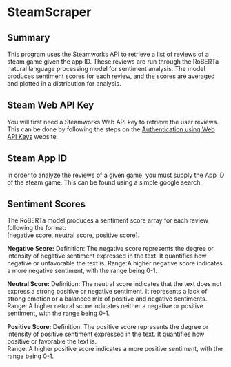 # SteamScraper
## Summary
This program uses the Steamworks API to retrieve a list of reviews of a steam game given the app ID. These reviews are run through the RoBERTa natural language processing model
for sentiment analysis. The model produces sentiment scores for each review, and the scores are averaged and plotted in a distribution for analysis. 

## Steam Web API Key
You will first need a Steamworks Web API key to retrieve the user reviews. This can be done by following the steps on the [Authentication using Web API Keys](https://partner.steamgames.com/doc/webapi_overview/auth) website.

## Steam App ID
In order to analyze the reviews of a given game, you must supply the App ID of the steam game. This can be found using a simple google search.

## Sentiment Scores
The RoBERTa model produces a sentiment score array for each review following the format:  
\[negative score, neutral score, positive score\].  

**Negative Score:**
Definition: The negative score represents the degree or intensity of negative sentiment expressed in the text. It quantifies how negative or unfavorable the text is.
Range:A higher negative score indicates a more negative sentiment, with the range being 0-1.  

**Neutral Score:**
Definition: The neutral score indicates that the text does not express a strong positive or negative sentiment. It represents a lack of strong emotion or a balanced mix of positive and negative sentiments.
Range: A higher netural score indicates neither a negative or positive sentiment, with the range being 0-1.  

**Positive Score:**
Definition: The positive score represents the degree or intensity of positive sentiment expressed in the text. It quantifies how positive or favorable the text is.  
Range: A higher positive score indicates a more positive sentiment, with the range being 0-1.




